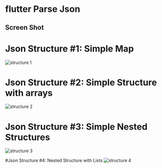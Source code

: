 # flutter Parse Json



## Screen Shot
# Json Structure #1: Simple Map
![structure 1](https://user-images.githubusercontent.com/33056647/99249915-0b20aa80-2835-11eb-8858-9edd34a8935c.PNG)

# Json Structure #2: Simple Structure with arrays
![structure 2](https://user-images.githubusercontent.com/33056647/99250022-37d4c200-2835-11eb-997e-50ede762c438.PNG)

# Json Structure #3: Simple Nested Structures
![structure 3](https://user-images.githubusercontent.com/33056647/99250096-5aff7180-2835-11eb-81dd-067199ec2348.PNG)

#Json Structure #4: Nested Structure with Lists
![structure 4](https://user-images.githubusercontent.com/33056647/99250190-7c605d80-2835-11eb-8781-a7fd3390394f.PNG)
